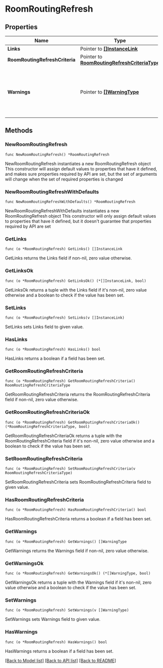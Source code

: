 # RoomRoutingRefresh

## Properties

Name | Type | Description | Notes
------------ | ------------- | ------------- | -------------
**Links** | Pointer to [**[]InstanceLink**](InstanceLink.md) |  | [optional] 
**RoomRoutingRefreshCriteria** | Pointer to [**RoomRoutingRefreshCriteriaType**](RoomRoutingRefreshCriteriaType.md) |  | [optional] 
**Warnings** | Pointer to [**[]WarningType**](WarningType.md) | Used in conjunction with the Success element to define a business error. | [optional] 

## Methods

### NewRoomRoutingRefresh

`func NewRoomRoutingRefresh() *RoomRoutingRefresh`

NewRoomRoutingRefresh instantiates a new RoomRoutingRefresh object
This constructor will assign default values to properties that have it defined,
and makes sure properties required by API are set, but the set of arguments
will change when the set of required properties is changed

### NewRoomRoutingRefreshWithDefaults

`func NewRoomRoutingRefreshWithDefaults() *RoomRoutingRefresh`

NewRoomRoutingRefreshWithDefaults instantiates a new RoomRoutingRefresh object
This constructor will only assign default values to properties that have it defined,
but it doesn't guarantee that properties required by API are set

### GetLinks

`func (o *RoomRoutingRefresh) GetLinks() []InstanceLink`

GetLinks returns the Links field if non-nil, zero value otherwise.

### GetLinksOk

`func (o *RoomRoutingRefresh) GetLinksOk() (*[]InstanceLink, bool)`

GetLinksOk returns a tuple with the Links field if it's non-nil, zero value otherwise
and a boolean to check if the value has been set.

### SetLinks

`func (o *RoomRoutingRefresh) SetLinks(v []InstanceLink)`

SetLinks sets Links field to given value.

### HasLinks

`func (o *RoomRoutingRefresh) HasLinks() bool`

HasLinks returns a boolean if a field has been set.

### GetRoomRoutingRefreshCriteria

`func (o *RoomRoutingRefresh) GetRoomRoutingRefreshCriteria() RoomRoutingRefreshCriteriaType`

GetRoomRoutingRefreshCriteria returns the RoomRoutingRefreshCriteria field if non-nil, zero value otherwise.

### GetRoomRoutingRefreshCriteriaOk

`func (o *RoomRoutingRefresh) GetRoomRoutingRefreshCriteriaOk() (*RoomRoutingRefreshCriteriaType, bool)`

GetRoomRoutingRefreshCriteriaOk returns a tuple with the RoomRoutingRefreshCriteria field if it's non-nil, zero value otherwise
and a boolean to check if the value has been set.

### SetRoomRoutingRefreshCriteria

`func (o *RoomRoutingRefresh) SetRoomRoutingRefreshCriteria(v RoomRoutingRefreshCriteriaType)`

SetRoomRoutingRefreshCriteria sets RoomRoutingRefreshCriteria field to given value.

### HasRoomRoutingRefreshCriteria

`func (o *RoomRoutingRefresh) HasRoomRoutingRefreshCriteria() bool`

HasRoomRoutingRefreshCriteria returns a boolean if a field has been set.

### GetWarnings

`func (o *RoomRoutingRefresh) GetWarnings() []WarningType`

GetWarnings returns the Warnings field if non-nil, zero value otherwise.

### GetWarningsOk

`func (o *RoomRoutingRefresh) GetWarningsOk() (*[]WarningType, bool)`

GetWarningsOk returns a tuple with the Warnings field if it's non-nil, zero value otherwise
and a boolean to check if the value has been set.

### SetWarnings

`func (o *RoomRoutingRefresh) SetWarnings(v []WarningType)`

SetWarnings sets Warnings field to given value.

### HasWarnings

`func (o *RoomRoutingRefresh) HasWarnings() bool`

HasWarnings returns a boolean if a field has been set.


[[Back to Model list]](../README.md#documentation-for-models) [[Back to API list]](../README.md#documentation-for-api-endpoints) [[Back to README]](../README.md)


